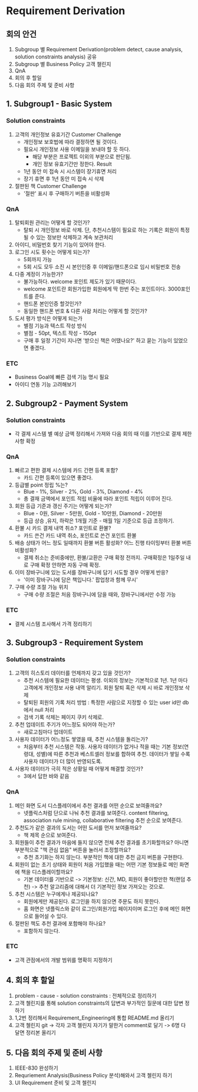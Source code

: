 ﻿# Requirement Derivation

## 회의 안건
1. Subgroup 별 Requirement Derivation(problem detect, cause analysis, solution constraints analysis) 공유
2. Subgroup 별 Business Policy 고객 챌린지
3. QnA
4. 회의 후 할일
5. 다음 회의 주제 및 준비 사항

##  1. Subgroup1 - Basic System
### Solution constraints
1. 고객의 개인정보 유효기간
	Customer Challenge
	- 개인정보 보호법에 따라 결정하면 될 것이다.
	- 필요시 개인정보 사용 이메일을 보내야 할 듯 하다. 
		- 해당 부분은 프로젝트 이외의 부분으로 판단됨.
		- 개인 정보 유효기간만 정한다.
	Result
	- 1년 동안 미 접속 시 시스템이 장기휴면 처리
	- 장기 휴면 후 1년 동안 미 접속 시 삭제
2. 절판된 책 
	Customer Challenge
	- '절판' 표시 후 구매하기 버튼을 비활성화
	
### QnA
1. 탈퇴회원 관리는 어떻게 할 것인가?
	- 탈퇴 시 개인정보 바로 삭제. 단, 추천시스템이 필요로 하는 기록은 회원이 특정될 수 있는 정보만 삭제하고 계속 보관처리
2. 아이디, 비밀번호 찾기 기능이 있어야 한다.
3. 로그인 시도 횟수는 어떻게 되는가?
	- 5회까지 가능
	- 5회 시도 모두 소진 시 본인인증 후 이메일/핸드폰으로 임시 비밀번호 전송
4. 다중 계정이 가능한가?
	- 불가능하다. welcome 포인트 제도가 있기 때문이다.
	- welcome 포인트란 회원가입한 회원에게 딱 한번 주는 포인트이다. 3000포인트를 준다.
	- 핸드폰 본인인증 할것인가?
	- 동일한 핸드폰 번호 & 다른 사람 처리는 어떻게 할 것인가?
5. 도서 평가 방식은 어떻게 되는가
	- 별점 기능과 텍스트 작성 방식
	- 별점 - 50pt, 텍스트 작성 - 150pt
	- 구매 후 일정 기간이 지나면 '받으신 책은 어땠나요?' 하고 묻는 기능이 있었으면 좋겠다.

### ETC
- Business Goal에 빠른 검색 기능 명시 필요
- 아이디 연동 기능 고려해보기

## 2. Subgroup2 - Payment System
### Solution constraints
- 각 결제 시스템 별 예상 금액 정리해서 가져와 다음 회의 때 이를 기반으로 결제 제한 사항 확정

### QnA
1. 빠르고 편한 결제 시스템에 카드 간편 등록 포함?
	- 카드 간편 등록이 있으면 좋겠다.
2. 등급별 point 정립 %는?
	- Blue - 1%, Silver - 2%, Gold - 3%, Diamond - 4%
	- 총 결재 금액에서 포인트 적립 비율에 따라 포인트 적립이 이루어 진다.
3. 회원 등급 기준과 갱신 주기는 어떻게 되는가?
	- Blue - 0원, Silver - 5만원, Gold - 10만원, Diamond - 20만원
	- 등급 상승 ,유지, 하락은 1개월 기준 - 매월 1일 기준으로 등급 조정하기.
4. 환불 시 카드 결제 내역 취소? 포인트로 환불?
	- 카드 쓴건 카드 내역 취소, 포인트로 쓴건 포인트 환불
5. 배송 상태가 어느 정도 일때까지 환불 버튼 활성화? 어느 진행 타이밍부터 환불 버튼 비활성화?
	- 결제 취소는 준비중에만, 환불/교환은 구매 확정 전까지. 구매확정은 1일주일 내로 구매 확정 안하면 자동 구매 확정.
6. 이미 장바구니에 있는 도서를 장바구니에 담기 시도할 경우 어떻게 반응?
	- '이미 장바구니에 담은 책입니다.' 팝업창과 함께 무시'
7. 구매 수량 조절 가능 위치
	- 구매 수량 조절은 처음 장바구니에 담을 때와, 장바구니에서만 수정 가능

### ETC
- 결제 시스템 조사해서 가격 정리하기

## 3. Subgroup3 - Requirement System

### Solution constraints
1. 고객의 히스토리 데이터를 언제까지 갖고 있을 것인가?
	- 추천 시스템에 필요한 데이터는 평생. 이외의 정보는 기본적으로 1년. 1년 마다 고객에게 개인정보 사용 내역 알리기. 회원 탈퇴 혹은 삭제 시 바로 개인정보 삭제
	- 탈퇴된 회원의 기록 처리 방법 : 특정한 사람으로 지정할 수 있는 user id만 db에서 null 처리
	- 검색 기록 삭제는 페이지 쿠키 삭제로.
2. 추천 업데이트 주기가 어느정도 되어야 하는가?
	- 새로고침마다 업데이트
3. 사용자 데이터가 어느정도 쌓였을 때, 추천 시스템을 돌리는가?
	- 처음부터 추천 시스템은 작동. 사용자 데이터가 없거나 적을 때는 기본 정보(연령대, 성별)에 따른 추천과 베스트셀러 정보를 합하여 추천. 데이터가 쌓일 수록 사용자 데이터가 더 많이 반영되도록.
4. 사용자 데이터가 극히 적은 상황일 때 어떻게 해결할 것인가?
	- 3에서 답한 바와 같음

### QnA
1. 메인 화면 도서 디스플레이에서 추천 결과를 어떤 순으로 보여줄까요?
	- 넷플릭스처럼 단으로 나눠 추천 결과를 보여준다. content filtering, association rule mining, collaborative filtering 추천 순으로 보여준다.
2. 추천도가 같은 결과의 도서는 어떤 도서를 먼저 보여줄까요?
	- 책 제목 순으로 보여준다.
3. 회원들이 추천 결과가 마음에 들지 않으면 전체 추천 결과를 초기화할까요? 아니면 부분적으로 "책 관심 없음" 버튼을 눌러서 조정할까요?
	- 추천 초기화는 하지 않는다. 부분적인 책에 대한 추천 금지 버튼을 구현한다.
4. 회원이 없는 초기 상태와 회원이 처음 가입했을 때는 어떤 기본 정보들로 메인 화면에 책을 디스플레이할까요?
	- 기본 데이터를 기반으로 -> 기본정보: 신간, MD, 회원이 좋아할만한 책(랜덤 추천) -> 추천 알고리즘에 대해서 더 기본적인 정보 가져오는 것으로.
5. 추천 시스템은 누구에게나 제공되나요?
	- 회원에게만 제공된다. 로그인을 하지 않으면 주문도 하지 못한다.
	- 홈 화면은 넷플릭스와 같이 로그인/회원가입 페이지이며 로그인 후에 메인 화면으로 들어설 수 있다.
6. 절판된 책도 추천 결과에 포함해야 하나요?
	- 포함하지 않는다.

### ETC
- 고객 관점에서의 개발 범위를 명확히 지정하기

## 4. 회의 후 할일
1. problem - cause - solution constraints : 전체적으로 정리하기
2. 고객 첼린지를 통해 solution constraints의 답변과 부가적인 질문에 대한 답변 정하기
3. 1,2번 정리해서 Requirement_Engineering에 통합 README.md 올리기
4. 고객 첼린지 git -> 각자 고객 첼린지 자기가 말한거 comment로 달기 -> 6명 다 달면 정리본 올리기

## 5. 다음 회의 주제 및 준비 사항
1. IEEE-830 완성하기
2. Requriement Analysis(Business Policy 분석)해와서 고객 첼린지 하기
3. UI Requirement 준비 및 고객 첼린지

